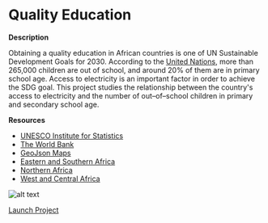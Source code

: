 # Quality Education

**Description**

Obtaining a quality education in African countries is one of UN Sustainable Development Goals for 2030. According to the [United Nations](https://www.un.org/sustainabledevelopment/education/), more than 265,000 children are out of school, and around 20% of them are in primary school age. Access to electricity is an important factor in order to achieve the SDG goal. This project studies the relationship between the country's access to electricity and the number of out–of–school children in primary and secondary school age.

**Resources**

- [UNESCO Institute for Statistics](http://data.uis.unesco.org/)
- [The World Bank](https://data.worldbank.org/indicator/AG.LND.TOTL.K2)
- [GeoJson Maps](http://geojson-maps.ash.ms/)
- [Eastern and Southern Africa](https://www.unicef.org/esaro/5481_education_gender.html)
- [Northern Africa](https://www.unicef.org/mena/education)
- [West and Central Africa](https://www.unicef.org/wca/what-we-do/education)


![alt text](https://bsakbar.github.io/major-studio-1/Final%20assignment/preview.png)


[Launch Project](https://bsakbar.github.io/major-studio-1/Final%20assignment/Final_Project.html)
